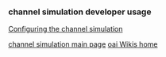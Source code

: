 ### channel simulation  developer usage


[Configuring the channel simulation](rtusage.md)

[channel simulation main page](channel_simulation.md)
[oai Wikis home](https://gitlab.eurecom.fr/oai/openairinterface5g/wikis/home)